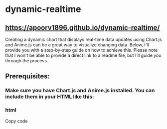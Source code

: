 # dynamic-realtime

## https://apoorv1896.github.io/dynamic-realtime/
Creating a dynamic chart that displays real-time data updates using Chart.js and Anime.js can be a great way to visualize changing data. Below, I'll provide you with a step-by-step guide on how to achieve this. Please note that I won't be able to provide a direct link to a readme file, but I'll guide you through the process.

## Prerequisites:
 ### Make sure you have Chart.js and Anime.js installed. You can include them in your HTML like this:

### html
Copy code
<script src="https://cdn.jsdelivr.net/npm/chart.js"></script>
<script src="https://cdnjs.cloudflare.com/ajax/libs/animejs/3.2.1/anime.min.js">
Create an HTML element for your chart:

#### html
Copy code
<canvas id="real-time-chart" width="400" height="200"></canvas>

In the example above, we initialize a line chart using Chart.js and Anime.js for animations. The updateChartData function adds a new data point to the chart and updates it, and the setInterval function simulates real-time updates by adding random data every second. You can replace the random data with actual data from your source.
